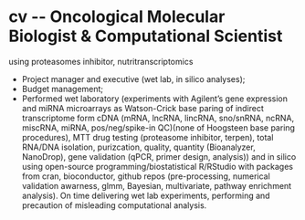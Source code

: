 # cv -- Oncological Molecular Biologist & Computational Scientist
using proteasomes inhibitor, nutritranscriptomics

- Project manager and executive (wet lab, in silico analyses);
- Budget management;
- Performed wet laboratory (experiments with Agilent’s gene expression
and miRNA microarrays as Watson-Crick base paring of indirect
transcriptome form cDNA (mRNA, lncRNA, lincRNA, sno/snRNA, ncRNA,
miscRNA, miRNA, pos/neg/spike-in QC)(none of Hoogsteen base paring
procedures), MTT drug testing (proteasome inhibitor, terpen), total
RNA/DNA isolation, purizcation, quality, quantity (Bioanalyzer,
NanoDrop), gene validation (qPCR, primer design, analysis)) and in
silico using open-source programming/biostatistical R/RStudio with
packages from cran, bioconductor, github repos (pre-processing,
numerical validation awarness, glmm, Bayesian, multivariate, pathway
enrichment analysis). On time delivering wet lab experiments,
performing and precaution of misleading computational analysis.
